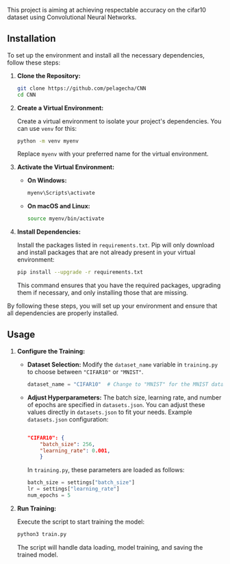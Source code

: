 This project is aiming at achieving respectable accuracy on the cifar10 dataset using Convolutional Neural Networks.

## Installation

To set up the environment and install all the necessary dependencies, follow these steps:

1. **Clone the Repository:**

    ```sh
    git clone https://github.com/pelagecha/CNN
    cd CNN
    ```

2. **Create a Virtual Environment:**

    Create a virtual environment to isolate your project's dependencies. You can use `venv` for this:

    ```sh
    python -m venv myenv
    ```

    Replace `myenv` with your preferred name for the virtual environment.

3. **Activate the Virtual Environment:**

    - **On Windows:**

        ```sh
        myenv\Scripts\activate
        ```

    - **On macOS and Linux:**

        ```sh
        source myenv/bin/activate
        ```

4. **Install Dependencies:**

    Install the packages listed in `requirements.txt`. Pip will only download and install packages that are not already present in your virtual environment:

    ```sh
    pip install --upgrade -r requirements.txt
    ```

    This command ensures that you have the required packages, upgrading them if necessary, and only installing those that are missing.

By following these steps, you will set up your environment and ensure that all dependencies are properly installed.

## Usage

1. **Configure the Training:**

    - **Dataset Selection:** Modify the `dataset_name` variable in `training.py` to choose between `"CIFAR10"` or `"MNIST"`.

        ```python
        dataset_name = "CIFAR10"  # Change to "MNIST" for the MNIST dataset
        ```

    - **Adjust Hyperparameters:** The batch size, learning rate, and number of epochs are specified in `datasets.json`. You can adjust these values directly in `datasets.json` to fit your needs. Example `datasets.json` configuration:

        ```json

        "CIFAR10": {
            "batch_size": 256,
            "learning_rate": 0.001,
            }
        ```

        In `training.py`, these parameters are loaded as follows:

        ```python
        batch_size = settings["batch_size"]
        lr = settings["learning_rate"]
        num_epochs = 5
        ```

2. **Run Training:**

    Execute the script to start training the model:

    ```sh
    python3 train.py
    ```

    The script will handle data loading, model training, and saving the trained model.
